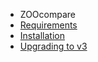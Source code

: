 - ZOOcompare
- [Requirements](ZOOcompare/requirements.md)
- [Installation](ZOOcompare/installation.md)
- [Upgrading to v3](ZOOcompare/upgrading_to_v3.md)